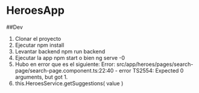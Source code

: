 # HeroesApp

##Dev

1. Clonar el proyecto
2. Ejecutar npm install
3. Levantar backend npm run backend
4. Ejecutar la app npm start o bien ng serve -0
5. Hubo en error que es el siguiente: Error: src/app/heroes/pages/search-page/search-page.component.ts:22:40 - error TS2554: Expected 0 arguments, but got 1.
6. this.HeroesService.getSuggestions( value )
